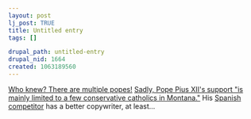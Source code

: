 ```yaml
--- 
layout: post
lj_post: TRUE
title: Untitled entry
tags: []

drupal_path: untitled-entry
drupal_nid: 1664
created: 1063189560
---
```

<a href="http://www.wikipedia.org/wiki/Sedevacantism" target="_blank">Who knew? There are multiple popes!</a> <a href="http://www.wikipedia.org/wiki/Antipope_Pius_XIII" target="_blank">Sadly, Pope Pius XII's support "is mainly limited to a few conservative catholics in Montana."</a> His <a href="http://www.geocities.com/Area51/Lair/7170/ibio1.htm" target="_blank">Spanish competitor</a> has a better copywriter, at least...
